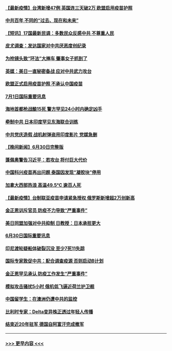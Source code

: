 #### [【最新疫情】台湾新增47例  英国连三天破2万 欧盟启用疫苗护照](../pages/prog202/a103155946.md?t=07020252) 
#### [中共百年 不同的“过去、现在和未来”](../pages/prog202/a103155972.md?t=07020252) 
#### [【短讯】17国最新民调：多数民众反感中共 不尊重人民](../pages/prog202/a103155865.md?t=07020252) 
#### [皮尤调查：发达国家对中共厌恶度创纪录](../pages/prog202/a103155839.md?t=07020252) 
#### [为抢镜头致“环法”大摔车 肇事女子抓到了](../pages/prog202/a103155666.md?t=07020252) 
#### [英媒：美日一直秘密备战 应对中共武力攻台](../pages/prog202/a103155725.md?t=07020252) 
#### [欧盟正式启用疫苗护照 不承认中国疫苗](../pages/prog202/a103155681.md?t=07020252) 
#### [7月1日国际重要讯息](../pages/prog202/a103155709.md?t=07020252) 
#### [海地首都枪战酿15死 警方罕见24小时内确定凶手](../pages/prog202/a103155550.md?t=07020252) 
#### [牵制中共 日本印度罕见东海联合训练](../pages/prog202/a103155490.md?t=07020252) 
#### [中共党庆造假 战机射弹盗用印度影片 党媒急删](../pages/prog202/a103155497.md?t=07020252) 
#### [【晚间新闻】6月30日完整版](../pages/prog202/a103155480.md?t=07020252) 
#### [蓬佩奥警告习近平：若攻台 将付巨大代价](../pages/prog202/a103155310.md?t=07020252) 
#### [中国科兴疫苗再出问题 泰国因发现“凝胶块”停用](../pages/prog202/a103154901.md?t=07020252) 
#### [加拿大西部热浪 高温49.5°C 逾百人死](../pages/prog202/a103155022.md?t=07020252) 
#### [【最新疫情】台制联亚疫苗申请紧急授权 俄罗斯新增超2万创新高](../pages/prog202/a103155002.md?t=07020252) 
#### [金正恩训斥官员 防疫不力导致“严重事件”](../pages/prog202/a103154979.md?t=07020252) 
#### [美日同盟加强对中共抑制 日教授：日本承担更大](../pages/prog202/a103154793.md?t=07020252) 
#### [6月30日国际重要讯息](../pages/prog202/a103154787.md?t=07020252) 
#### [印尼渡轮疑船体破裂沉没 至少7死11失踪](../pages/prog202/a103154765.md?t=07020252) 
#### [国际专家敦促中共：配合调查疫源 否则启动B计划](../pages/prog202/a103154726.md?t=07020252) 
#### [金正恩罕见承认 防疫工作发生“严重事件”](../pages/prog202/a103154699.md?t=07020252) 
#### [模拟攻击骚扰5小时 俄机低飞逼近荷兰护卫舰](../pages/prog202/a103154673.md?t=07020252) 
#### [中国留学生：在澳洲仍遭中共的监控](../pages/prog202/a103154655.md?t=07020252) 
#### [比利时专家：Delta变异株正透过年轻人传播](../pages/prog202/a103154563.md?t=07020252) 
#### [结束近20年驻军 德国自阿富汗完成撤军](../pages/prog202/a103154495.md?t=07020252) 

----
#### [ >>> 更早内容 <<< ](../indexes/prog202-earlier.md)
